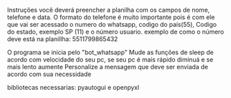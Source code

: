 Instruções
você deverá preencher a planilha com os campos de nome, telefone e data. O formato do telefone é muito importante pois é com ele que vai ser acessado o numero do whatsapp, codigo do pais(55), Codigo do estado, exemplo SP (11) e o número usuario. exemplo de como o número deve está na planillha: 5511799865432

O programa se inicia pelo "bot_whatsapp"
Mude as funções de sleep de acordo com velocidade do seu pc, se seu pc é mais rápido diminuá e se mais lento aumente
Personalize a mensagem que deve ser enviada de acordo com sua necessidade

bibliotecas necessarias: pyautogui e openpyxl